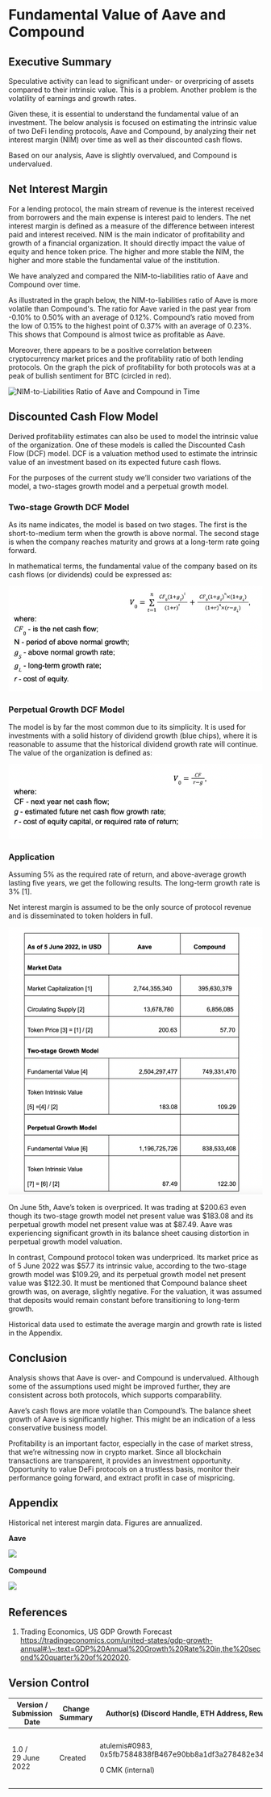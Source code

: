 # Fundamental Value of Aave and Compound

## Executive Summary

Speculative activity can lead to significant under- or overpricing of assets compared to their intrinsic value. This is a problem. Another problem is the volatility of earnings and growth rates.

Given these, it is essential to understand the fundamental value of an investment. The below analysis is focused on estimating the intrinsic value of two DeFi lending protocols, Aave and Compound, by analyzing their net interest margin (NIM) over time as well as their discounted cash flows.

Based on our analysis, Aave is slightly overvalued, and Compound is undervalued.

## Net Interest Margin

For a lending protocol, the main stream of revenue is the interest received from borrowers and the main expense is interest paid to lenders. The net interest margin is defined as a measure of the difference between interest paid and interest received. NIM is the main indicator of profitability and growth of a financial organization. It should directly impact the value of equity and hence token price. The higher and more stable the NIM, the higher and more stable the fundamental value of the institution.

We have analyzed and compared the NIM-to-liabilities ratio of Aave and Compound over time.

As illustrated in the graph below, the NIM-to-liabilities ratio of Aave is more volatile than Compound's. The ratio for Aave varied in the past year from -0.10% to 0.50% with an average of 0.12%. Compound’s ratio moved from the low of 0.15% to the highest point of 0.37% with an average of 0.23%. This shows that Compound is almost twice as profitable as Aave.

Moreover, there appears to be a positive correlation between cryptocurrency market prices and the profitability ratio of both lending protocols. On the graph the pick of profitability for both protocols was at a peak of bullish sentiment for BTC (circled in red).

![NIM-to-Liabilities Ratio of Aave and Compound in Time](https://lh3.googleusercontent.com/zzj6IjwuRvhk1BuiUZRdkB3B\_QaZfIiXP0FEeeXLs8kfnUbXl8LO140JlQNHQ3WnXKprdKf1TDQxDLW4F8jWAYPJ5x3hcHzCe1lmATq3U7T6RYCUCfN5fOiY6LOD48e81GbHSpfVrDNE7VcR)

## Discounted Cash Flow Model

Derived profitability estimates can also be used to model the intrinsic value of the organization. One of these models is called the Discounted Cash Flow (DCF) model. DCF is a valuation method used to estimate the intrinsic value of an investment based on its expected future cash flows.

For the purposes of the current study we’ll consider two variations of the model, a two-stages growth model and a perpetual growth model.

### Two-stage Growth DCF Model

As its name indicates, the model is based on two stages. The first is the short-to-medium term when the growth is above normal. The second stage is when the company reaches maturity and grows at a long-term rate going forward.

In mathematical terms, the fundamental value of the company based on its cash flows (or dividends) could be expressed as:

![](../.gitbook/assets/image.png)

### Perpetual Growth DCF Model

The model is by far the most common due to its simplicity. It is used for investments with a solid history of dividend growth (blue chips), where it is reasonable to assume that the historical dividend growth rate will continue. The value of the organization is defined as:

![](<../.gitbook/assets/image (8).png>)

### Application

Assuming 5% as the required rate of return, and above-average growth lasting five years, we get the following results. The long-term growth rate is 3% \[1].

Net interest margin is assumed to be the only source of protocol revenue and is disseminated to token holders in full.

![](<../.gitbook/assets/image (9).png>)

On June 5th, Aave’s token is overpriced. It was trading at $200.63 even though its two-stage growth model net present value was $183.08 and its perpetual growth model net present value was at $87.49. Aave was experiencing significant growth in its balance sheet causing distortion in perpetual growth model valuation.

In contrast, Compound protocol token was underpriced. Its market price as of 5 June 2022 was $57.7 its intrinsic value, according to the two-stage growth model was $109.29, and its perpetual growth model net present value was $122.30. It must be mentioned that Compound balance sheet growth was, on average, slightly negative. For the valuation, it was assumed that deposits would remain constant before transitioning to long-term growth.

Historical data used to estimate the average margin and growth rate is listed in the Appendix.

## Conclusion

Analysis shows that Aave is over- and Compound is undervalued. Although some of the assumptions used might be improved further, they are consistent across both protocols, which supports comparability.

Aave’s cash flows are more volatile than Compound’s. The balance sheet growth of Aave is significantly higher. This might be an indication of a less conservative business model.

Profitability is an important factor, especially in the case of market stress, that we’re witnessing now in crypto market. Since all blockchain transactions are transparent, it provides an investment opportunity. Opportunity to value DeFi protocols on a trustless basis, monitor their performance going forward, and extract profit in case of mispricing.

## Appendix

Historical net interest margin data. Figures are annualized.&#x20;

**Aave**

![](https://lh3.googleusercontent.com/RcfO4fBx-5Zg6MpE\_ognWul-mIsnNrzvWoykAS-h-paGYNCTfXCwtqEVlKsTdR8swXkMA2ztVb3AEKyC3Rdf6\_tkPMGVX48-mD8ExsZ-tKImSjanxKvgmOu0tFBbCObEz4QghjypwEv\_-lON)

**Compound**

![](https://lh6.googleusercontent.com/vWg4\_SBdaFqqgTGgBw8MFywalwXsq4LDH-ziBNSKUcQL7XUf5cCEs57AE5\_gq3AvWBzWK3YtTsr7gpNLb4Z\_LCYlw\_3uQxq2U8xOrMh4bQgzNF7PAVd8ZrLZBMRHl6bSW\_-Q5bvLvnxz9XF6)

## References

1. Trading Economics, US GDP Growth Forecast https://tradingeconomics.com/united-states/gdp-growth-annual#:\~:text=GDP%20Annual%20Growth%20Rate%20in,the%20second%20quarter%20of%202020.

## **Version Control**

| **Version / Submission Date** | **Change Summary** | **Author(s) (Discord Handle, ETH Address, Reward)**                                         | **Reviewer(s) (Discord Handle, ETH Address, Reward)**                                                                                            |
| ----------------------------- | ------------------ | ------------------------------------------------------------------------------------------- | ------------------------------------------------------------------------------------------------------------------------------------------------ |
| <p>1.0 / <br>29 June 2022</p> | Created            | <p>atulemis#0983,<br>0x5fb7584838fB467e90bb8a1df3a278482e34E856,</p><p>0 CMK (internal)</p> | <p>harri tarni,<br>0x295B61866dAA53a76CE4b3a927EFAF0059b4a90A,<br>0 CMK (internal)<br><br>matt | CMK#9019, mattropolis.eth, 0 CMK (internal)</p> |

